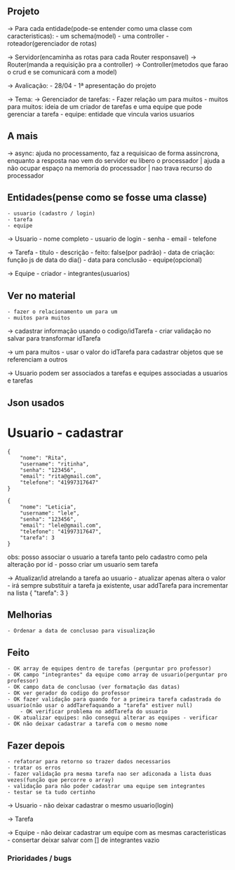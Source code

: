 ## Projeto
-> Para cada entidade(pode-se entender como uma classe com caracteristicas):
    - um schema(model)
    - uma controller
    - roteador(gerenciador de rotas)

-> Servidor(encaminha as rotas para cada Router responsavel) -> Router(manda a requisição pra a controller) -> Controller(metodos que farao o crud e se comunicará com a model)

-> Avalicação:
    - 28/04 - 1ª apresentação do projeto 

-> Tema:
    -> Gerenciador de tarefas:
    - Fazer relação um para muitos
        - muitos para muitos: ideia de um criador de tarefas e uma equipe que pode gerenciar a tarefa
        - equipe: entidade que vincula varios usuarios

## A mais
-> async: ajuda no processamento, faz a requisicao de forma assincrona, enquanto a resposta nao vem do servidor eu libero o processador | ajuda a não ocupar espaço na memoria do processador | nao trava recurso do processador
## Entidades(pense como se fosse uma classe)
    - usuario (cadastro / login)
    - tarefa
    - equipe

-> Usuario
    - nome completo
    - usuario de login
    - senha
    - email
    - telefone

-> Tarefa
    - titulo
    - descrição
    - feito: false(por padrão)
    - data de criação: função js de data do dia()
    - data para conclusão
    - equipe(opcional)   

-> Equipe
    - criador
    - integrantes(usuarios)

## Ver no material
    - fazer o relacionamento um para um 
    - muitos para muitos

-> cadastrar informação usando o codigo/idTarefa
    - criar validação no salvar para transformar idTarefa 

-> um para muitos
    - usar o valor do idTarefa para cadastrar objetos que se referenciam a outros

-> Usuario podem ser associados a tarefas e equipes associadas a usuarios e tarefas

## Json usados
# Usuario - cadastrar
    {
        "nome": "Rita",
        "username": "ritinha",
        "senha": "123456",
        "email": "rita@gmail.com",
        "telefone": "41997317647"
    }

    {
        "nome": "Leticia",
        "username": "lele",
        "senha": "123456",
        "email": "lele@gmail.com",
        "telefone": "41997317647",
        "tarefa": 3
    }

obs: posso associar o usuario a tarefa tanto pelo cadastro como pela alteração por id
    - posso criar um usuario sem tarefa

-> Atualizar/id atrelando a tarefa ao usuario
    - atualizar apenas altera o valor
    - irá sempre substituir a tarefa ja existente, usar addTarefa para incrementar na lista
    {
        "tarefa": 3
    }

## Melhorias
    - Ordenar a data de conclusao para visualização

## Feito
    - OK array de equipes dentro de tarefas (perguntar pro professor)
    - OK campo "integrantes" da equipe como array de usuario(perguntar pro professor)
    - OK campo data de conclusao (ver formatação das datas)
    - OK ver gerador do codigo do professor
    - OK fazer validação para quando for a primeira tarefa cadastrada do usuario(não usar o addTarefaquando a "tarefa" estiver null)
        - OK verificar problema no addTarefa do usuario
    - OK atualizar equipes: não consegui alterar as equipes - verificar
    - OK não deixar cadastrar a tarefa com o mesmo nome

## Fazer depois
    - refatorar para retorno so trazer dados necessarios
    - tratar os erros
    - fazer validação pra mesma tarefa nao ser adiconada a lista duas vezes(função que percorre o array)
    - validação para não poder cadastrar uma equipe sem integrantes
    - testar se ta tudo certinho

-> Usuario
    - não deixar cadastrar o mesmo usuario(login)

-> Tarefa
    

-> Equipe
    - não deixar cadastrar um equipe com as mesmas caracteristicas
    - consertar deixar salvar com [] de integrantes vazio

### Prioridades / bugs ###
